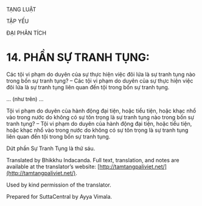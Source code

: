  

TẠNG LUẬT

TẬP YẾU

ĐẠI PHÂN TÍCH

# 14\. PHẦN SỰ TRANH TỤNG:

Các tội vi phạm do duyên của sự thực hiện việc đôi lứa là sự tranh tụng nào trong bốn sự tranh tụng? – Các tội vi phạm do duyên của sự thực hiện việc đôi lứa là sự tranh tụng liên quan đến tội trong bốn sự tranh tụng.

… (như trên) …

Tội vi phạm do duyên của hành động đại tiện, hoặc tiểu tiện, hoặc khạc nhổ vào trong nước do không có sự tôn trọng là sự tranh tụng nào trong bốn sự tranh tụng? – Tội vi phạm do duyên của hành động đại tiện, hoặc tiểu tiện, hoặc khạc nhổ vào trong nước do không có sự tôn trọng là sự tranh tụng liên quan đến tội trong bốn sự tranh tụng.

Dứt phần Sự Tranh Tụng là thứ sáu.

Translated by Bhikkhu Indacanda. Full text, translation, and notes are available at the translator’s website: [http://tamtangpaliviet.net/](http://tamtangpaliviet.net/).

Used by kind permission of the translator.

Prepared for SuttaCentral by Ayya Vimala.